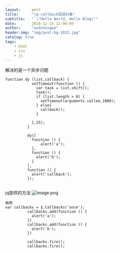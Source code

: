 ```yaml
---
layout:     post
title:      "jq-callback回调对象"
subtitle:   " \"Hello World, Hello Blog\""
date:       2018-12-15 12:00:00
author:     "wudimingwo"
header-img: "img/post-bg-2015.jpg"
catalog: true
tags:
    - html
    - css
    - js
---
```




解决的是一个异步问题

```
function dy (list,callback) {
            setTimeout(function () {
              var task = list.shift();
              task();
              if (list.length > 0) {
              	setTimeout(arguments.callee,1000);
              } else{
              	callback();
              }
            	
            },25);
          }
          
          dy([
            function () {
            	alert('a');
            },
            function () {
              alert('b');
            }
          ],
          function () {
          	alert('callback');
          });


```


jq提供的方法
![image.png](https://upload-images.jianshu.io/upload_images/13637909-555da96be7626944.png?imageMogr2/auto-orient/strip%7CimageView2/2/w/1240)


```
用例
var callbacks = $.Callbacks('once');
          callbacks.add(function () {
          	alert('a');
          })
          callbacks.add(function () {
          	alert('b');
          })
          
          callbacks.fire();
          callbacks.fire();
```
